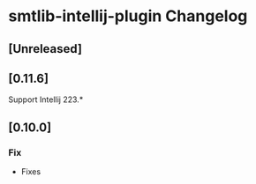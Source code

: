<!-- Keep a Changelog guide -> https://keepachangelog.com -->

# smtlib-intellij-plugin Changelog

## [Unreleased]

## [0.11.6]
Support Intellij 223.*

## [0.10.0]
### Fix
- Fixes